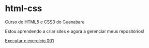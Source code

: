 # html-css
Curso de HTML5 e CSS3 do Guanabara

Estou aprendendo a criar sites e agora a gerenciar meus repositórios!

<a href="https://github.com/DevVitorhugo-creator/html-css/Exercícios/ex001/index.html">Executar o exercício 001</a>
